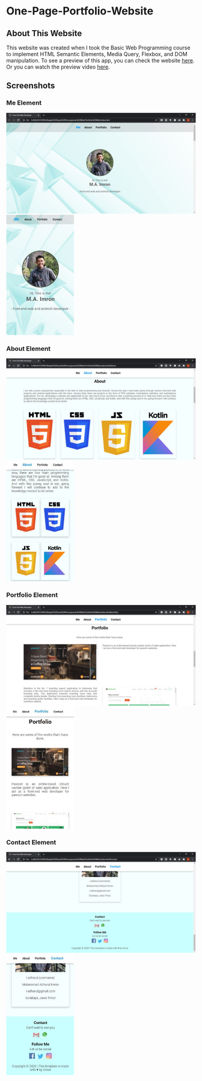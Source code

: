 # One-Page-Portfolio-Website
## About This Website
This website was created when I took the Basic Web Programming course to implement HTML Semantic Elements, Media Query, Flexbox, and DOM manipulation.
To see a preview of this app, you can check the website [here](https://i-adharul.github.io/One-Page-Portfolio-Website/). Or you can watch the preview video [here](https://drive.google.com/file/d/1yRcNn4MYzcvCYQ8OIaaw1U3gPhQNeWcs/view?usp=sharing).

## Screenshots
### Me Element
<img src="screenshots/web-me.JPG" width="600"> <img src="screenshots/phone-me.JPG" width="180">

### About Element
<img src="screenshots/web-about.JPG" width="600"> <img src="screenshots/phone-about.JPG" width="180">

### Portfolio Element
<img src="screenshots/web-portfolio.JPG" width="600"> <img src="screenshots/phone-portfolio.JPG" width="180">

### Contact Element
<img src="screenshots/web-contact.JPG" width="600"> <img src="screenshots/phone-contact.JPG" width="180">
